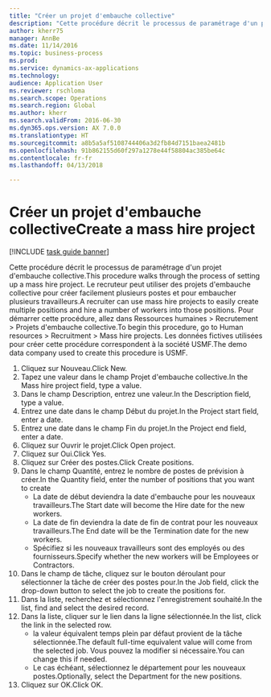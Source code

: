 ```yaml
--- 
title: "Créer un projet d'embauche collective"
description: "Cette procédure décrit le processus de paramétrage d'un projet d'embauche collective."
author: kherr75
manager: AnnBe
ms.date: 11/14/2016
ms.topic: business-process
ms.prod: 
ms.service: dynamics-ax-applications
ms.technology: 
audience: Application User
ms.reviewer: rschloma
ms.search.scope: Operations
ms.search.region: Global
ms.author: kherr
ms.search.validFrom: 2016-06-30
ms.dyn365.ops.version: AX 7.0.0
ms.translationtype: HT
ms.sourcegitcommit: a8b5a5af5108744406a3d2fb84d7151baea2481b
ms.openlocfilehash: 91b862155d60f297a1278e44f58804ac385be64c
ms.contentlocale: fr-fr
ms.lasthandoff: 04/13/2018

---
```

# <a name="create-a-mass-hire-project"></a><span data-ttu-id="6a81b-103">Créer un projet d'embauche collective</span><span class="sxs-lookup"><span data-stu-id="6a81b-103">Create a mass hire project</span></span>

[!INCLUDE [task guide banner](../../includes/task-guide-banner.md)]

<span data-ttu-id="6a81b-104">Cette procédure décrit le processus de paramétrage d'un projet d'embauche collective.</span><span class="sxs-lookup"><span data-stu-id="6a81b-104">This procedure walks through the process of setting up a mass hire project.</span></span> <span data-ttu-id="6a81b-105">Le recruteur peut utiliser des projets d'embauche collective pour créer facilement plusieurs postes et pour embaucher plusieurs travailleurs.</span><span class="sxs-lookup"><span data-stu-id="6a81b-105">A recruiter can use mass hire projects to easily create multiple positions and hire a number of workers into those positions.</span></span> <span data-ttu-id="6a81b-106">Pour démarrer cette procédure, allez dans Ressources humaines > Recrutement > Projets d'embauche collective.</span><span class="sxs-lookup"><span data-stu-id="6a81b-106">To begin this procedure, go to Human resources > Recruitment > Mass hire projects.</span></span> <span data-ttu-id="6a81b-107">Les données fictives utilisées pour créer cette procédure correspondent à la société USMF.</span><span class="sxs-lookup"><span data-stu-id="6a81b-107">The demo data company used to create this procedure is USMF.</span></span>

1. <span data-ttu-id="6a81b-108">Cliquez sur Nouveau.</span><span class="sxs-lookup"><span data-stu-id="6a81b-108">Click New.</span></span>
2. <span data-ttu-id="6a81b-109">Tapez une valeur dans le champ Projet d'embauche collective.</span><span class="sxs-lookup"><span data-stu-id="6a81b-109">In the Mass hire project field, type a value.</span></span>
3. <span data-ttu-id="6a81b-110">Dans le champ Description, entrez une valeur.</span><span class="sxs-lookup"><span data-stu-id="6a81b-110">In the Description field, type a value.</span></span>
4. <span data-ttu-id="6a81b-111">Entrez une date dans le champ Début du projet.</span><span class="sxs-lookup"><span data-stu-id="6a81b-111">In the Project start field, enter a date.</span></span>
5. <span data-ttu-id="6a81b-112">Entrez une date dans le champ Fin du projet.</span><span class="sxs-lookup"><span data-stu-id="6a81b-112">In the Project end field, enter a date.</span></span>
6. <span data-ttu-id="6a81b-113">Cliquez sur Ouvrir le projet.</span><span class="sxs-lookup"><span data-stu-id="6a81b-113">Click Open project.</span></span>
7. <span data-ttu-id="6a81b-114">Cliquez sur Oui.</span><span class="sxs-lookup"><span data-stu-id="6a81b-114">Click Yes.</span></span>
8. <span data-ttu-id="6a81b-115">Cliquez sur Créer des postes.</span><span class="sxs-lookup"><span data-stu-id="6a81b-115">Click Create positions.</span></span>
9. <span data-ttu-id="6a81b-116">Dans le champ Quantité, entrez le nombre de postes de prévision à créer.</span><span class="sxs-lookup"><span data-stu-id="6a81b-116">In the Quantity field, enter the number of positions that you want to create</span></span>
    * <span data-ttu-id="6a81b-117">La date de début deviendra la date d'embauche pour les nouveaux travailleurs.</span><span class="sxs-lookup"><span data-stu-id="6a81b-117">The Start date will become the Hire date for the new workers.</span></span>  
    * <span data-ttu-id="6a81b-118">La date de fin deviendra la date de fin de contrat pour les nouveaux travailleurs.</span><span class="sxs-lookup"><span data-stu-id="6a81b-118">The End date will be the Termination date for the new workers.</span></span>  
    * <span data-ttu-id="6a81b-119">Spécifiez si les nouveaux travailleurs sont des employés ou des fournisseurs.</span><span class="sxs-lookup"><span data-stu-id="6a81b-119">Specify whether the new workers will be Employees or Contractors.</span></span>  
10. <span data-ttu-id="6a81b-120">Dans le champ de tâche, cliquez sur le bouton déroulant pour sélectionner la tâche de créer des postes pour.</span><span class="sxs-lookup"><span data-stu-id="6a81b-120">In the Job field, click the drop-down button to select the job to create the positions for.</span></span>
11. <span data-ttu-id="6a81b-121">Dans la liste, recherchez et sélectionnez l'enregistrement souhaité.</span><span class="sxs-lookup"><span data-stu-id="6a81b-121">In the list, find and select the desired record.</span></span>
12. <span data-ttu-id="6a81b-122">Dans la liste, cliquer sur le lien dans la ligne sélectionnée.</span><span class="sxs-lookup"><span data-stu-id="6a81b-122">In the list, click the link in the selected row.</span></span>
    * <span data-ttu-id="6a81b-123">la valeur équivalent temps plein par défaut provient de la tâche sélectionnée.</span><span class="sxs-lookup"><span data-stu-id="6a81b-123">The default full-time equivalent value will come from the selected job.</span></span> <span data-ttu-id="6a81b-124">Vous pouvez la modifier si nécessaire.</span><span class="sxs-lookup"><span data-stu-id="6a81b-124">You can change this if needed.</span></span>  
    * <span data-ttu-id="6a81b-125">Le cas échéant, sélectionnez le département pour les nouveaux postes.</span><span class="sxs-lookup"><span data-stu-id="6a81b-125">Optionally, select the Department for the new positions.</span></span>  
13. <span data-ttu-id="6a81b-126">Cliquez sur OK.</span><span class="sxs-lookup"><span data-stu-id="6a81b-126">Click OK.</span></span>



